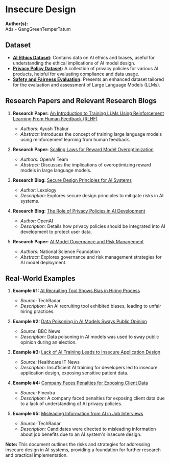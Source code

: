 # Insecure Design

**Author(s):**  
Ads - GangGreenTemperTatum

## Dataset
- **[AI Ethics Dataset](https://www.kaggle.com/code/alexisbcook/identifying-bias-in-ai):** Contains data on AI ethics and biases, useful for understanding the ethical implications of AI model design.
- **[Privacy Policy Dataset](https://www.kaggle.com/datasets/krist0phersmith/ai-4-privacy-pii-masking-en-38k):** A collection of privacy policies for various AI products, helpful for evaluating compliance and data usage.
- **[Safety and Fairness Evaluation](https://www.kaggle.com/datasets/strikoder/llm-evaluationhub):** Presents an enhanced dataset tailored for the evaluation and assessment of Large Language Models (LLMs).

## Research Papers and Relevant Research Blogs
1. **Research Paper:** [An Introduction to Training LLMs Using Reinforcement Learning From Human Feedback (RLHF)](https://wandb.ai/ayush-thakur/Intro-RLAIF/reports/An-Introduction-to-Training-LLMs-Using-Reinforcement-Learning-From-Human-Feedback-RLHF---VmlldzozMzYyNjcy)
   - _Authors:_ Ayush Thakur
   - _Abstract:_ Introduces the concept of training large language models using reinforcement learning from human feedback.

2. **Research Paper:** [Scaling Laws for Reward Model Overoptimization](https://openai.com/research/scaling-laws-for-reward-model-overoptimization)
   - _Authors:_ OpenAI Team
   - _Abstract:_ Discusses the implications of overoptimizing reward models in large language models.

3. **Research Blog:** [Secure Design Principles for AI Systems](https://www.lexology.com/library/detail.aspx?g=58bc82af-3be3-49fd-b362-2365d764bf8f)
   - _Author:_ Lexology
   - _Description:_ Explores secure design principles to mitigate risks in AI systems.

4. **Research Blog:** [The Role of Privacy Policies in AI Development](https://platform.openai.com/docs/models/how-we-use-your-data)
   - _Author:_ OpenAI
   - _Description:_ Details how privacy policies should be integrated into AI development to protect user data.

5. **Research Paper:** [AI Model Governance and Risk Management](https://par.nsf.gov/servlets/purl/10237395)
   - _Authors:_ National Science Foundation
   - _Abstract:_ Explores governance and risk management strategies for AI model deployment.

## Real-World Examples
1. **Example #1:** [AI Recruiting Tool Shows Bias in Hiring Process](https://www.techradar.com/news/ai-recruiting-tool-shows-bias-in-hiring-process)
   - _Source:_ TechRadar
   - _Description:_ An AI recruiting tool exhibited biases, leading to unfair hiring practices.

2. **Example #2:** [Data Poisoning in AI Models Sways Public Opinion](https://www.bbc.com/news/technology-56402379)
   - _Source:_ BBC News
   - _Description:_ Data poisoning in AI models was used to sway public opinion during an election.

3. **Example #3:** [Lack of AI Training Leads to Insecure Application Design](https://www.healthcareitnews.com/news/lack-ai-training-leads-insecure-application-design)
   - _Source:_ Healthcare IT News
   - _Description:_ Insufficient AI training for developers led to insecure application design, exposing sensitive patient data.

4. **Example #4:** [Company Faces Penalties for Exposing Client Data](https://www.finextra.com/newsarticle/36584/company-faces-penalties-for-exposing-client-data)
   - _Source:_ Finextra
   - _Description:_ A company faced penalties for exposing client data due to a lack of understanding of AI privacy policies.

5. **Example #5:** [Misleading Information from AI in Job Interviews](https://www.techradar.com/news/misleading-information-from-ai-in-job-interviews)
   - _Source:_ TechRadar
   - _Description:_ Candidates were directed to misleading information about job benefits due to an AI system's insecure design.

**Note:** This document outlines the risks and strategies for addressing insecure design in AI systems, providing a foundation for further research and practical implementation.
